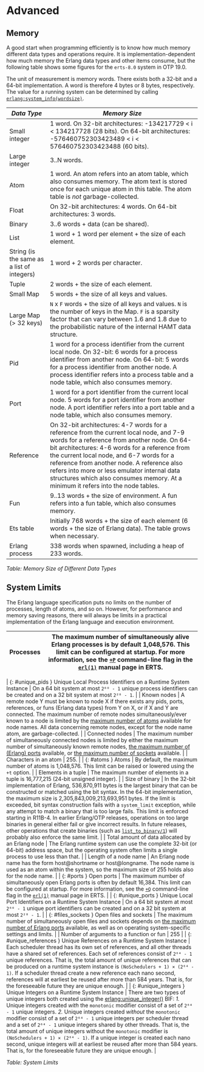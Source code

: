 <!--
%CopyrightBegin%

Copyright Ericsson AB 2023. All Rights Reserved.

Licensed under the Apache License, Version 2.0 (the "License");
you may not use this file except in compliance with the License.
You may obtain a copy of the License at

    http://www.apache.org/licenses/LICENSE-2.0

Unless required by applicable law or agreed to in writing, software
distributed under the License is distributed on an "AS IS" BASIS,
WITHOUT WARRANTIES OR CONDITIONS OF ANY KIND, either express or implied.
See the License for the specific language governing permissions and
limitations under the License.

%CopyrightEnd%
-->
# Advanced

## Memory

A good start when programming efficiently is to know how much memory different
data types and operations require. It is implementation-dependent how much
memory the Erlang data types and other items consume, but the following table
shows some figures for the `erts-8.0` system in OTP 19.0.

The unit of measurement is memory words. There exists both a 32-bit and a 64-bit
implementation. A word is therefore 4 bytes or 8 bytes, respectively. The value
for a running system can be determined by calling
[`erlang:system_info(wordsize)`](`m:erlang#system_info_wordsize`).

| _Data Type_                                | _Memory Size_                                                                                                                                                                                                                                                                                                                                                                                                          |
| ------------------------------------------ | ---------------------------------------------------------------------------------------------------------------------------------------------------------------------------------------------------------------------------------------------------------------------------------------------------------------------------------------------------------------------------------------------------------------------- |
| Small integer                              | 1 word. On 32-bit architectures: -134217729 < i < 134217728 (28 bits). On 64-bit architectures: -576460752303423489 < i < 576460752303423488 (60 bits).                                                                                                                                                                                                                                                                |
| Large integer                              | 3\..N words.                                                                                                                                                                                                                                                                                                                                                                                                           |
| Atom                                       | 1 word. An atom refers into an atom table, which also consumes memory. The atom text is stored once for each unique atom in this table. The atom table is _not_ garbage-collected.                                                                                                                                                                                                                                     |
| Float                                      | On 32-bit architectures: 4 words. On 64-bit architectures: 3 words.                                                                                                                                                                                                                                                                                                                                                    |
| Binary                                     | 3\..6 words + data (can be shared).                                                                                                                                                                                                                                                                                                                                                                                    |
| List                                       | 1 word + 1 word per element + the size of each element.                                                                                                                                                                                                                                                                                                                                                                |
| String (is the same as a list of integers) | 1 word + 2 words per character.                                                                                                                                                                                                                                                                                                                                                                                        |
| Tuple                                      | 2 words + the size of each element.                                                                                                                                                                                                                                                                                                                                                                                    |
| Small Map                                  | 5 words + the size of all keys and values.                                                                                                                                                                                                                                                                                                                                                                             |
| Large Map (> 32 keys)                      | `N` x `F` words + the size of all keys and values. `N` is the number of keys in the Map. `F` is a sparsity factor that can vary between 1.6 and 1.8 due to the probabilistic nature of the internal HAMT data structure.                                                                                                                                                                                               |
| Pid                                        | 1 word for a process identifier from the current local node. On 32-bit: 6 words for a process identifier from another node. On 64-bit: 5 words for a process identifier from another node. A process identifier refers into a process table and a node table, which also consumes memory.                                                                                                                              |
| Port                                       | 1 word for a port identifier from the current local node. 5 words for a port identifier from another node. A port identifier refers into a port table and a node table, which also consumes memory.                                                                                                                                                                                                                    |
| Reference                                  | On 32-bit architectures: 4-7 words for a reference from the current local node, and 7-9 words for a reference from another node. On 64-bit architectures: 4-6 words for a reference from the current local node, and 6-7 words for a reference from another node. A reference also refers into more or less emulator internal data structures which also consumes memory. At a minimum it refers into the node tables. |
| Fun                                        | 9\..13 words + the size of environment. A fun refers into a fun table, which also consumes memory.                                                                                                                                                                                                                                                                                                                     |
| Ets table                                  | Initially 768 words + the size of each element (6 words + the size of Erlang data). The table grows when necessary.                                                                                                                                                                                                                                                                                                    |
| Erlang process                             | 338 words when spawned, including a heap of 233 words.                                                                                                                                                                                                                                                                                                                                                                 |

_Table: Memory Size of Different Data Types_

## System Limits

The Erlang language specification puts no limits on the number of processes,
length of atoms, and so on. However, for performance and memory saving reasons,
there will always be limits in a practical implementation of the Erlang language
and execution environment.

| Processes | The maximum number of simultaneously alive Erlang processes is by default 1,048,576. This limit can be configured at startup. For more information, see the [`+P`](`e:erts:erl_cmd.md#max_processes`) command-line flag in the [`erl(1)`](`e:erts:erl_cmd.md`) manual page in ERTS. |
| --------- | ----------------------------------------------------------------------------------------------------------------------------------------------------------------------------------------------------------------------------------------------------------------------------------- |

| [](){: #unique_pids } Unique Local Process Identifiers on a Runtime System
Instance | On a 64 bit system at most `2⁶⁰ - 1` unique process identifiers can
be created and on a 32 bit system at most `2²⁸ - 1`. | | Known nodes | A remote
node Y must be known to node X if there exists any pids, ports, references, or
funs (Erlang data types) from Y on X, or if X and Y are connected. The maximum
number of remote nodes simultaneously/ever known to a node is limited by the
[maximum number of atoms](advanced.md#atoms) available for node names. All data
concerning remote nodes, except for the node name atom, are garbage-collected. |
| Connected nodes | The maximum number of simultaneously connected nodes is
limited by either the maximum number of simultaneously known remote nodes,
[the maximum number of (Erlang) ports](advanced.md#ports) available, or
[the maximum number of sockets](advanced.md#files_sockets) available. | |
Characters in an atom | 255. | | [](){: #atoms } Atoms | By default, the maximum
number of atoms is 1,048,576. This limit can be raised or lowered using the `+t`
option. | | Elements in a tuple | The maximum number of elements in a tuple is
16,777,215 (24-bit unsigned integer). | | Size of binary | In the 32-bit
implementation of Erlang, 536,870,911 bytes is the largest binary that can be
constructed or matched using the bit syntax. In the 64-bit implementation, the
maximum size is 2,305,843,009,213,693,951 bytes. If the limit is exceeded, bit
syntax construction fails with a `system_limit` exception, while any attempt to
match a binary that is too large fails. This limit is enforced starting in
R11B-4. In earlier Erlang/OTP releases, operations on too large binaries in
general either fail or give incorrect results. In future releases, other
operations that create binaries (such as
[`list_to_binary/1`](`list_to_binary/1`)) will probably also enforce the same
limit. | | Total amount of data allocated by an Erlang node | The Erlang runtime
system can use the complete 32-bit (or 64-bit) address space, but the operating
system often limits a single process to use less than that. | | Length of a node
name | An Erlang node name has the form host@shortname or host@longname. The
node name is used as an atom within the system, so the maximum size of 255 holds
also for the node name. | | [](){: #ports } Open ports | The maximum number of
simultaneously open Erlang ports is often by default 16,384. This limit can be
configured at startup. For more information, see the
[`+Q`](`e:erts:erl_cmd.md#max_ports`) command-line flag in the
[`erl(1)`](`e:erts:erl_cmd.md`) manual page in ERTS. | | [](){: #unique_ports }
Unique Local Port Identifiers on a Runtime System Instance | On a 64 bit system
at most `2⁶⁰ - 1` unique port identifiers can be created and on a 32 bit system
at most `2²⁸ - 1`. | | [](){: #files_sockets } Open files and sockets | The
maximum number of simultaneously open files and sockets depends on
[the maximum number of Erlang ports](advanced.md#ports) available, as well as on
operating system-specific settings and limits. | | Number of arguments to a
function or fun | 255 | | [](){: #unique_references } Unique References on a
Runtime System Instance | Each scheduler thread has its own set of references,
and all other threads have a shared set of references. Each set of references
consist of `2⁶⁴ - 1` unique references. That is, the total amount of unique
references that can be produced on a runtime system instance is
`(NoSchedulers + 1) × (2⁶⁴ - 1)`. If a scheduler thread create a new reference
each nano second, references will at earliest be reused after more than 584
years. That is, for the foreseeable future they are unique enough. | | [](){:
#unique_integers } Unique Integers on a Runtime System Instance | There are two
types of unique integers both created using the
[erlang:unique_integer()](`erlang:unique_integer/1`) BIF: _1._ Unique integers
created _with_ the `monotonic` modifier consist of a set of `2⁶⁴ - 1` unique
integers. _2._ Unique integers created _without_ the `monotonic` modifier
consist of a set of `2⁶⁴ - 1` unique integers per scheduler thread and a set of
`2⁶⁴ - 1` unique integers shared by other threads. That is, the total amount of
unique integers without the `monotonic` modifier is
`(NoSchedulers + 1) × (2⁶⁴ - 1)`. If a unique integer is created each nano
second, unique integers will at earliest be reused after more than 584 years.
That is, for the foreseeable future they are unique enough. |

_Table: System Limits_

